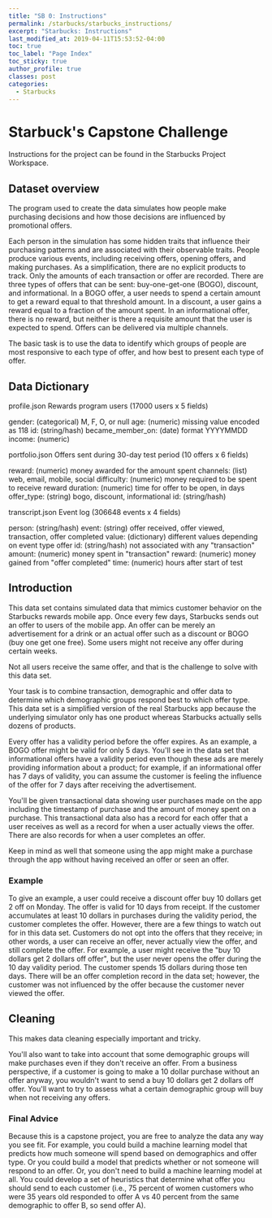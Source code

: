 ```yaml
---
title: "SB 0: Instructions"
permalink: /starbucks/starbucks_instructions/
excerpt: "Starbucks: Instructions"
last_modified_at: 2019-04-11T15:53:52-04:00
toc: true
toc_label: "Page Index"
toc_sticky: true
author_profile: true
classes: post
categories:
  - Starbucks 
---
```


# Starbuck's Capstone Challenge

Instructions for the project can be found in the Starbucks Project Workspace.

## Dataset overview

The program used to create the data simulates how people make purchasing decisions and how those decisions are influenced by promotional offers.

Each person in the simulation has some hidden traits that influence their purchasing patterns and are associated with their observable traits. 
People produce various events, including receiving offers, opening offers, and making purchases.
As a simplification, there are no explicit products to track. Only the amounts of each transaction or offer are recorded.
There are three types of offers that can be sent:  buy-one-get-one (BOGO), discount, and informational. 
In a BOGO offer, a user needs to spend a certain amount to get a reward equal to that threshold amount. 
In a discount, a user gains a reward equal to a fraction of the amount spent. 
In an informational offer, there is no reward, but neither is there a requisite amount that the user is expected to spend. 
Offers can be delivered via multiple channels.

The basic task is to use the data to identify which groups of people are most responsive to each type of offer, and how best to present each type of offer.


## Data Dictionary

profile.json
Rewards program users (17000 users x 5 fields)

gender: (categorical) M, F, O, or null
age: (numeric) missing value encoded as 118
id: (string/hash)
became_member_on: (date) format YYYYMMDD
income: (numeric)


portfolio.json
Offers sent during 30-day test period (10 offers x 6 fields)

reward: (numeric) money awarded for the amount spent
channels: (list) web, email, mobile, social
difficulty: (numeric) money required to be spent to receive reward
duration: (numeric) time for offer to be open, in days
offer_type: (string) bogo, discount, informational
id: (string/hash)


transcript.json
Event log (306648 events x 4 fields)

person: (string/hash)
event: (string) offer received, offer viewed, transaction, offer completed
value: (dictionary) different values depending on event type
offer id: (string/hash) not associated with any "transaction"
amount: (numeric) money spent in "transaction"
reward: (numeric) money gained from "offer completed"
time: (numeric) hours after start of test


## Introduction
This data set contains simulated data that mimics customer behavior on the Starbucks rewards mobile app. 
Once every few days, Starbucks sends out an offer to users of the mobile app. 
An offer can be merely an advertisement for a drink or an actual offer such as a discount or BOGO (buy one get one free). 
Some users might not receive any offer during certain weeks.

Not all users receive the same offer, and that is the challenge to solve with this data set.

Your task is to combine transaction, demographic and offer data to determine which demographic groups respond best to which offer type. This data set is a simplified version of the real Starbucks app because the underlying simulator only has one product whereas Starbucks actually sells dozens of products.

Every offer has a validity period before the offer expires. As an example, a BOGO offer might be valid for only 5 days. You'll see in the data set that informational offers have a validity period even though these ads are merely providing information about a product; for example, if an informational offer has 7 days of validity, you can assume the customer is feeling the influence of the offer for 7 days after receiving the advertisement.

You'll be given transactional data showing user purchases made on the app including the timestamp of purchase and the amount of money spent on a purchase. This transactional data also has a record for each offer that a user receives as well as a record for when a user actually views the offer. 
There are also records for when a user completes an offer.

Keep in mind as well that someone using the app might make a purchase through the app without having received an offer or seen an offer.

### Example
To give an example, a user could receive a discount offer buy 10 dollars get 2 off on Monday. The offer is valid for 10 days from receipt. If the customer accumulates at least 10 dollars in purchases during the validity period, the customer completes the offer.
However, there are a few things to watch out for in this data set. 
Customers do not opt into the offers that they receive; in other words, a user can receive an offer, never actually view the offer, and still complete the offer. 
For example, a user might receive the "buy 10 dollars get 2 dollars off offer", but the user never opens the offer during the 10 day validity period. The customer spends 15 dollars during those ten days. There will be an offer completion record in the data set; however, the customer was not influenced by the offer because the customer never viewed the offer.

## Cleaning
This makes data cleaning especially important and tricky.

You'll also want to take into account that some demographic groups will make purchases even if they don't receive an offer. From a business perspective, if a customer is going to make a 10 dollar purchase without an offer anyway, you wouldn't want to send a buy 10 dollars get 2 dollars off offer. You'll want to try to assess what a certain demographic group will buy when not receiving any offers.

### Final Advice
Because this is a capstone project, you are free to analyze the data any way you see fit. 
For example, you could build a machine learning model that predicts how much someone will spend based on demographics and offer type. 
Or you could build a model that predicts whether or not someone will respond to an offer. 
Or, you don't need to build a machine learning model at all. 
You could develop a set of heuristics that determine what offer you should send to each customer (i.e., 75 percent of women customers who were 35 years old responded to offer A vs 40 percent from the same demographic to offer B, so send offer A).

